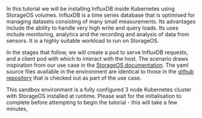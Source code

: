 
In this tutorial we will be installing InfluxDB inside Kubernetes using StorageOS volumes. InfluxDB is a time series database that is optimised
for managing datasets consisting of many small measurements. Its advantages
include the ability to handle very high write and query loads. Its uses include
monitoring, analytics and the recording and analysis of data from sensors. It is a highly suitable workload to run on StorageOS.

In the stages that follow, we will create a pod to serve InfluxDB requests, and a client pod with which to interact with the host. The scenario draws inspiration from our use case in the [StorageOS documentation](https://docs.storageos.com/docs/usecases/influxdb/). The yaml source files available
in the environment are identical to those in the [github repository](https://github.com/storageos/use-cases/tree/master/influxdb) that is checked out
as part of the use case.

This sandbox environment is a fully configured 3 node Kubernetes cluster with StorageOS installed at runtime. Please wait for the initialisation to complete before attempting to begin the tutorial - this will take a few minutes, 

